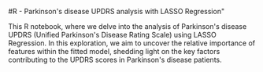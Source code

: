 #R - Parkinson's disease UPDRS analysis with LASSO Regression"

This R notebook, where we delve into the analysis of Parkinson's disease UPDRS
(Unified Parkinson's Disease Rating Scale) using LASSO Regression. In this exploration, 
we aim to uncover the relative importance of features within the fitted model, shedding 
light on the key factors contributing to the UPDRS scores in Parkinson's disease patients.
